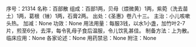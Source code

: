序号：21314
名称：百部散
组成：百部1两，贝母（煨微黄）1两，紫菀（洗去苗土）1两，葛根（锉）1两，石膏2两。
出处：《圣惠》卷八十三。
主治：小儿咳嗽头热。
加减：None
功效：None
用法用量：每服3钱，以水1小盏，加竹叶2-7片，煎至6分，去滓，每令乳母子食后温服，令儿饮乳甚佳。
制备方法：上为散。
临床应用：None
各家论述：None
用药禁忌：None
附注：None
